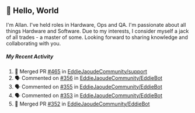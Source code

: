 ## :wave: Hello, World

I'm Allan. I've held roles in Hardware, Ops and QA. I'm passionate about all things Hardware and Software. Due to my interests, I consider myself a jack of all trades - a master of some. Looking forward to sharing knowledge and collaborating with you.

##### My Recent Activity
<!--START_SECTION:activity-->
1. 🎉 Merged PR [#465](https://github.com/EddieJaoudeCommunity/support/pull/465) in [EddieJaoudeCommunity/support](https://github.com/EddieJaoudeCommunity/support)
2. 🗣 Commented on [#356](https://github.com/EddieJaoudeCommunity/EddieBot/issues/356) in [EddieJaoudeCommunity/EddieBot](https://github.com/EddieJaoudeCommunity/EddieBot)
3. 🗣 Commented on [#355](https://github.com/EddieJaoudeCommunity/EddieBot/issues/355) in [EddieJaoudeCommunity/EddieBot](https://github.com/EddieJaoudeCommunity/EddieBot)
4. 🗣 Commented on [#353](https://github.com/EddieJaoudeCommunity/EddieBot/issues/353) in [EddieJaoudeCommunity/EddieBot](https://github.com/EddieJaoudeCommunity/EddieBot)
5. 🎉 Merged PR [#352](https://github.com/EddieJaoudeCommunity/EddieBot/pull/352) in [EddieJaoudeCommunity/EddieBot](https://github.com/EddieJaoudeCommunity/EddieBot)
<!--END_SECTION:activity-->

<!--
**AllanRegush/AllanRegush** is a ✨ _special_ ✨ repository because its `README.md` (this file) appears on your GitHub profile.

Here are some ideas to get you started:

- 🔭 I’m currently working on ...
- 🌱 I’m currently learning ...
- 👯 I’m looking to collaborate on ...
- 🤔 I’m looking for help with ...
- 💬 Ask me about ...
- 📫 How to reach me: ...
- 😄 Pronouns: ...
- ⚡ Fun fact: ...
-->
